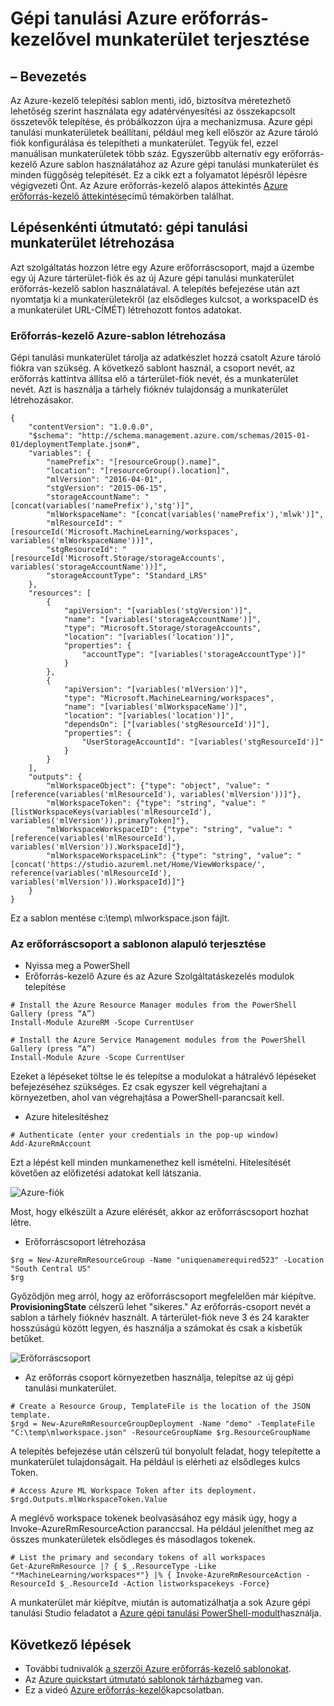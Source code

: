 <properties
    pageTitle="Gépi tanulási Azure erőforrás-kezelő sablonnal munkaterület telepítése |} Microsoft Azure"
    description="Erőforrás-kezelő Azure-sablon segítségével Azure gépi tanulási munkaterület telepítéséről"
    services="machine-learning"
    documentationCenter=""
    authors="ahgyger"
    manager="haining"
    editor="garye"/>

<tags
    ms.service="machine-learning"
    ms.workload="data-services"
    ms.tgt_pltfrm="na"
    ms.devlang="na"
    ms.topic="article"
    ms.date="08/23/2016"
    ms.author="ahgyger"/>
# <a name="deploy-machine-learning-workspace-using-azure-resource-manager"></a>Gépi tanulási Azure erőforrás-kezelővel munkaterület terjesztése

## <a name="introduction"></a>– Bevezetés
Az Azure-kezelő telepítési sablon menti, idő, biztosítva méretezhető lehetőség szerint használata egy adatérvényesítési az összekapcsolt összetevők telepítése, és próbálkozzon újra a mechanizmusa. Azure gépi tanulási munkaterületek beállítani, például meg kell először az Azure tároló fiók konfigurálása és telepítheti a munkaterület. Tegyük fel, ezzel manuálisan munkaterületek több száz. Egyszerűbb alternatív egy erőforrás-kezelő Azure sablon használatához az Azure gépi tanulási munkaterület és minden függőség telepítését. Ez a cikk ezt a folyamatot lépésről lépésre végigvezeti Önt. Az Azure erőforrás-kezelő alapos áttekintés [Azure erőforrás-kezelő áttekintése](../azure-resource-manager/resource-group-overview.md)című témakörben találhat.

## <a name="step-by-step-create-a-machine-learning-workspace"></a>Lépésenkénti útmutató: gépi tanulási munkaterület létrehozása
Azt szolgáltatás hozzon létre egy Azure erőforráscsoport, majd a üzembe egy új Azure tárterület-fiók és az új Azure gépi tanulási munkaterület erőforrás-kezelő sablon használatával. A telepítés befejezése után azt nyomtatja ki a munkaterületekről (az elsődleges kulcsot, a workspaceID és a munkaterület URL-CÍMÉT) létrehozott fontos adatokat.

### <a name="create-an-azure-resource-manager-template"></a>Erőforrás-kezelő Azure-sablon létrehozása
Gépi tanulási munkaterület tárolja az adatkészlet hozzá csatolt Azure tároló fiókra van szükség.
A következő sablont használ, a csoport nevét, az erőforrás kattintva állítsa elő a tárterület-fiók nevét, és a munkaterület nevét.  Azt is használja a tárhely fióknév tulajdonság a munkaterület létrehozásakor.

```
{
    "contentVersion": "1.0.0.0",
    "$schema": "http://schema.management.azure.com/schemas/2015-01-01/deploymentTemplate.json#",
    "variables": {
        "namePrefix": "[resourceGroup().name]",
        "location": "[resourceGroup().location]",
        "mlVersion": "2016-04-01",
        "stgVersion": "2015-06-15",
        "storageAccountName": "[concat(variables('namePrefix'),'stg')]",
        "mlWorkspaceName": "[concat(variables('namePrefix'),'mlwk')]",
        "mlResourceId": "[resourceId('Microsoft.MachineLearning/workspaces', variables('mlWorkspaceName'))]",
        "stgResourceId": "[resourceId('Microsoft.Storage/storageAccounts', variables('storageAccountName'))]",
        "storageAccountType": "Standard_LRS"
    },
    "resources": [
        {
            "apiVersion": "[variables('stgVersion')]",
            "name": "[variables('storageAccountName')]",
            "type": "Microsoft.Storage/storageAccounts",
            "location": "[variables('location')]",
            "properties": {
                "accountType": "[variables('storageAccountType')]"
            }
        },
        {
            "apiVersion": "[variables('mlVersion')]",
            "type": "Microsoft.MachineLearning/workspaces",
            "name": "[variables('mlWorkspaceName')]",
            "location": "[variables('location')]",
            "dependsOn": ["[variables('stgResourceId')]"],
            "properties": {
                "UserStorageAccountId": "[variables('stgResourceId')]"
            }
        }
    ],
    "outputs": {
        "mlWorkspaceObject": {"type": "object", "value": "[reference(variables('mlResourceId'), variables('mlVersion'))]"},
        "mlWorkspaceToken": {"type": "string", "value": "[listWorkspaceKeys(variables('mlResourceId'), variables('mlVersion')).primaryToken]"},
        "mlWorkspaceWorkspaceID": {"type": "string", "value": "[reference(variables('mlResourceId'), variables('mlVersion')).WorkspaceId]"},
        "mlWorkspaceWorkspaceLink": {"type": "string", "value": "[concat('https://studio.azureml.net/Home/ViewWorkspace/', reference(variables('mlResourceId'), variables('mlVersion')).WorkspaceId)]"}
    }
}

```
Ez a sablon mentése c:\temp\ mlworkspace.json fájlt.

### <a name="deploy-the-resource-group-based-on-the-template"></a>Az erőforráscsoport a sablonon alapuló terjesztése
* Nyissa meg a PowerShell
* Erőforrás-kezelő Azure és az Azure Szolgáltatáskezelés modulok telepítése  

```
# Install the Azure Resource Manager modules from the PowerShell Gallery (press “A”)
Install-Module AzureRM -Scope CurrentUser

# Install the Azure Service Management modules from the PowerShell Gallery (press “A”)
Install-Module Azure -Scope CurrentUser
```

   Ezeket a lépéseket töltse le és telepítse a modulokat a hátralévő lépéseket befejezéséhez szükséges. Ez csak egyszer kell végrehajtani a környezetben, ahol van végrehajtása a PowerShell-parancsait kell.   

* Azure hitelesítéshez  

```
# Authenticate (enter your credentials in the pop-up window)
Add-AzureRmAccount
```
Ezt a lépést kell minden munkamenethez kell ismételni. Hitelesítését követően az előfizetési adatokat kell látszania.

![Azure-fiók][1]

Most, hogy elkészült a Azure elérését, akkor az erőforráscsoport hozhat létre.

* Erőforráscsoport létrehozása

```
$rg = New-AzureRmResourceGroup -Name "uniquenamerequired523" -Location "South Central US"
$rg
```

Győződjön meg arról, hogy az erőforráscsoport megfelelően már kiépítve. **ProvisioningState** célszerű lehet "sikeres."
Az erőforrás-csoport nevét a sablon a tárhely fióknév használt. A tárterület-fiók neve 3 és 24 karakter hosszúságú között legyen, és használja a számokat és csak a kisbetűk betűket.

![Erőforráscsoport][2]

* Az erőforrás csoport környezetben használja, telepítse az új gépi tanulási munkaterület.

```
# Create a Resource Group, TemplateFile is the location of the JSON template.
$rgd = New-AzureRmResourceGroupDeployment -Name "demo" -TemplateFile "C:\temp\mlworkspace.json" -ResourceGroupName $rg.ResourceGroupName
```

A telepítés befejezése után célszerű túl bonyolult feladat, hogy telepítette a munkaterület tulajdonságait. Ha például is elérheti az elsődleges kulcs Token.

```
# Access Azure ML Workspace Token after its deployment.
$rgd.Outputs.mlWorkspaceToken.Value
```

A meglévő workspace tokenek beolvasásához egy másik úgy, hogy a Invoke-AzureRmResourceAction paranccsal. Ha például jeleníthet meg az összes munkaterületek elsődleges és másodlagos tokenek.

```  
# List the primary and secondary tokens of all workspaces
Get-AzureRmResource |? { $_.ResourceType -Like "*MachineLearning/workspaces*"} |% { Invoke-AzureRmResourceAction -ResourceId $_.ResourceId -Action listworkspacekeys -Force}  
```
A munkaterület már kiépítve, miután is automatizálhatja a sok Azure gépi tanulási Studio feladatot a [Azure gépi tanulási PowerShell-modult](http://aka.ms/amlps)használja.

## <a name="next-steps"></a>Következő lépések 
* További tudnivalók [a szerzői Azure erőforrás-kezelő sablonokat](../resource-group-authoring-templates.md). 
* Az [Azure quickstart útmutató sablonok tárházba](https://github.com/Azure/azure-quickstart-templates)meg van. 
* Ez a videó [Azure erőforrás-kezelő](https://channel9.msdn.com/Events/Ignite/2015/C9-39)kapcsolatban. 
 
<!--Image references-->
[1]: ../media/machine-learning-deploy-with-resource-manager-template/azuresubscription.png
[2]: ../media/machine-learning-deploy-with-resource-manager-template/resourcegroupprovisioning.png


<!--Link references-->
